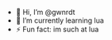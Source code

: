 - 👋 Hi, I’m @gwnrdt
- 🌱 I’m currently learning lua
- ⚡ Fun fact: im such at lua

<!---
gwnrdt/gwnrdt is a ✨ special ✨ repository because its `README.md` (this file) appears on your GitHub profile.
You can click the Preview link to take a look at your changes.
--->
